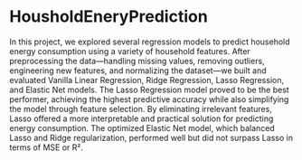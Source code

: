 # HousholdEneryPrediction
In this project, we explored several regression models to predict household energy consumption using a variety of household features. After preprocessing the data—handling missing values, removing outliers, engineering new features, and normalizing the dataset—we built and evaluated Vanilla Linear Regression, Ridge Regression, Lasso Regression, and Elastic Net models.
The Lasso Regression model proved to be the best performer, achieving the highest predictive accuracy while also simplifying the model through feature selection. By eliminating irrelevant features, Lasso offered a more interpretable and practical solution for predicting energy consumption. The optimized Elastic Net model, which balanced Lasso and Ridge regularization, performed well but did not surpass Lasso in terms of MSE or R².
